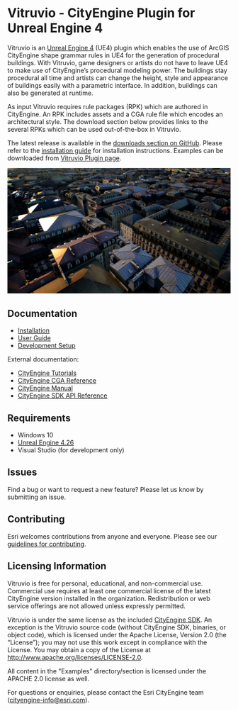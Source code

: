 # Vitruvio - CityEngine Plugin for Unreal Engine 4

Vitruvio is an [Unreal Engine 4](https://www.unrealengine.com/) (UE4) plugin which enables the use of ArcGIS CityEngine shape grammar rules in UE4 for the generation of procedural buildings. With Vitruvio, game designers or artists do not have to leave UE4 to make use of CityEngine’s procedural modeling power. The buildings stay procedural all time and artists can change the height, style and appearance of buildings easily with a parametric interface. In addition, buildings can also be generated at runtime.

As input Vitruvio requires rule packages (RPK) which are authored in CityEngine. An RPK includes assets and a CGA rule file which encodes an architectural style. The download section below provides links to the several RPKs which can be used out-of-the-box in Vitruvio.

The latest release is available in the [downloads section on GitHub](https://github.com/Esri/vitruvio/releases/tag/v1.0.1). Please refer to the [installation guide](doc/installation.md) for installation instructions. Examples can be downloaded from [Vitruvio Plugin page](https://esri.github.io/cityengine/vitruvio#examples).

![City generated using Vitruvio](doc/img/vitruvio_paris.jpg)

## Documentation

* [Installation](doc/installation.md)
* [User Guide](doc/usage.md)
* [Development Setup](doc/setup.md)

External documentation:
* [CityEngine Tutorials](https://doc.arcgis.com/en/cityengine/latest/tutorials/introduction-to-the-cityengine-tutorials.htm)
* [CityEngine CGA Reference](https://doc.arcgis.com/en/cityengine/latest/cga/cityengine-cga-introduction.htm)
* [CityEngine Manual](https://doc.arcgis.com/en/cityengine/latest/help/cityengine-help-intro.htm)
* [CityEngine SDK API Reference](https://esri.github.io/cityengine-sdk/html/index.html)

## Requirements

* Windows 10
* [Unreal Engine 4.26](https://www.unrealengine.com/en-US/download)
* Visual Studio (for development only)

## Issues

Find a bug or want to request a new feature?  Please let us know by submitting an issue.

## Contributing

Esri welcomes contributions from anyone and everyone. Please see our [guidelines for contributing](https://github.com/esri/contributing).


## Licensing Information

Vitruvio is free for personal, educational, and non-commercial use. Commercial use requires at least one commercial license of the latest CityEngine version installed in the organization. Redistribution or web service offerings are not allowed unless expressly permitted.

Vitruvio is under the same license as the included [CityEngine SDK](https://github.com/Esri/esri-cityengine-sdk#licensing). An exception is the Vitruvio source code (without CityEngine SDK, binaries, or object code), which is licensed under the Apache License, Version 2.0 (the “License”); you may not use this work except in compliance with the License. You may obtain a copy of the License at http://www.apache.org/licenses/LICENSE-2.0.

All content in the "Examples" directory/section is licensed under the APACHE 2.0 license as well.

For questions or enquiries, please contact the Esri CityEngine team (cityengine-info@esri.com).
